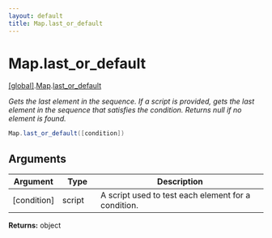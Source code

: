 ```yaml
---
layout: default
title: Map.last_or_default
---
```


# Map.last_or_default

[\[global\]]({{site.baseurl}}/docs/).[Map]({{site.baseurl}}/docs/Map/).[last_or_default]({{site.baseurl}}/docs/Map/last_or_default/)

_Gets the last element in the sequence. If a script is provided, gets the last element in the sequence that satisfies the condition. Returns null if no element is found._

```cs
Map.last_or_default([condition])
```

## Arguments

<table>
  <col width="15%">
  <col width="15%">
  <thead>
    <tr>
      <th>Argument</th>
      <th>Type</th>
      <th>Description</th>
    </tr>
  </thead>
  <tbody>
    <tr>
      <td>[condition]</td>
      <td>script</td>
      <td>A script used to test each element for a condition.</td>
    </tr>
  </tbody>
</table>

**Returns:** object
